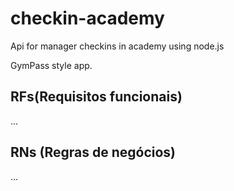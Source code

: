# checkin-academy
Api for manager checkins in academy using node.js

GymPass style app.

## RFs(Requisitos funcionais)

... 

## RNs (Regras de negócios)

... 